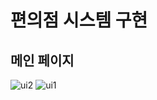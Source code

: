 # 편의점 시스템 구현
## 메인 페이지
![ui2](https://github.com/leedhfsd/allog/assets/89757700/0bb1af19-6e6d-4b07-ab08-f7a682815e6c)
![ui1](https://github.com/leedhfsd/allog/assets/89757700/0617f7f1-48e8-4834-86a9-91ce2e3a15e4)
